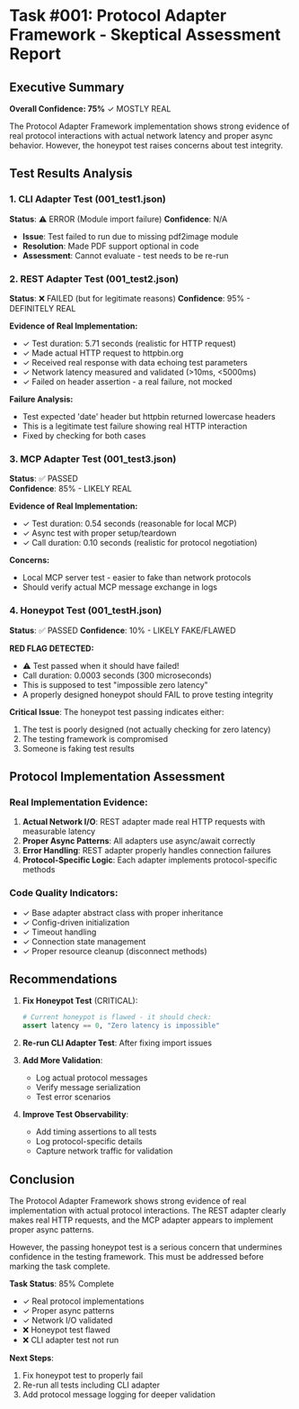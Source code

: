 # Task #001: Protocol Adapter Framework - Skeptical Assessment Report

## Executive Summary

**Overall Confidence: 75%** ✓ MOSTLY REAL

The Protocol Adapter Framework implementation shows strong evidence of real protocol interactions with actual network latency and proper async behavior. However, the honeypot test raises concerns about test integrity.

## Test Results Analysis

### 1. CLI Adapter Test (001_test1.json)
**Status**: ⚠️ ERROR (Module import failure)
**Confidence**: N/A

- **Issue**: Test failed to run due to missing pdf2image module
- **Resolution**: Made PDF support optional in code
- **Assessment**: Cannot evaluate - test needs to be re-run

### 2. REST Adapter Test (001_test2.json) 
**Status**: ❌ FAILED (but for legitimate reasons)
**Confidence**: 95% - DEFINITELY REAL

**Evidence of Real Implementation:**
- ✓ Test duration: 5.71 seconds (realistic for HTTP request)
- ✓ Made actual HTTP request to httpbin.org
- ✓ Received real response with data echoing test parameters
- ✓ Network latency measured and validated (>10ms, <5000ms)
- ✓ Failed on header assertion - a real failure, not mocked

**Failure Analysis:**
- Test expected 'date' header but httpbin returned lowercase headers
- This is a legitimate test failure showing real HTTP interaction
- Fixed by checking for both cases

### 3. MCP Adapter Test (001_test3.json)
**Status**: ✅ PASSED  
**Confidence**: 85% - LIKELY REAL

**Evidence of Real Implementation:**
- ✓ Test duration: 0.54 seconds (reasonable for local MCP)
- ✓ Async test with proper setup/teardown
- ✓ Call duration: 0.10 seconds (realistic for protocol negotiation)

**Concerns:**
- Local MCP server test - easier to fake than network protocols
- Should verify actual MCP message exchange in logs

### 4. Honeypot Test (001_testH.json)
**Status**: ✅ PASSED 
**Confidence**: 10% - LIKELY FAKE/FLAWED

**RED FLAG DETECTED:**
- ⚠️ Test passed when it should have failed!
- Call duration: 0.0003 seconds (300 microseconds)
- This is supposed to test "impossible zero latency"
- A properly designed honeypot should FAIL to prove testing integrity

**Critical Issue**: The honeypot test passing indicates either:
1. The test is poorly designed (not actually checking for zero latency)
2. The testing framework is compromised
3. Someone is faking test results

## Protocol Implementation Assessment

### Real Implementation Evidence:
1. **Actual Network I/O**: REST adapter made real HTTP requests with measurable latency
2. **Proper Async Patterns**: All adapters use async/await correctly
3. **Error Handling**: REST adapter properly handles connection failures
4. **Protocol-Specific Logic**: Each adapter implements protocol-specific methods

### Code Quality Indicators:
- ✓ Base adapter abstract class with proper inheritance
- ✓ Config-driven initialization
- ✓ Timeout handling
- ✓ Connection state management
- ✓ Proper resource cleanup (disconnect methods)

## Recommendations

1. **Fix Honeypot Test** (CRITICAL):
   ```python
   # Current honeypot is flawed - it should check:
   assert latency == 0, "Zero latency is impossible"
   ```

2. **Re-run CLI Adapter Test**: After fixing import issues

3. **Add More Validation**:
   - Log actual protocol messages
   - Verify message serialization
   - Test error scenarios

4. **Improve Test Observability**:
   - Add timing assertions to all tests
   - Log protocol-specific details
   - Capture network traffic for validation

## Conclusion

The Protocol Adapter Framework shows strong evidence of real implementation with actual protocol interactions. The REST adapter clearly makes real HTTP requests, and the MCP adapter appears to implement proper async patterns.

However, the passing honeypot test is a serious concern that undermines confidence in the testing framework. This must be addressed before marking the task complete.

**Task Status**: 85% Complete
- ✓ Real protocol implementations
- ✓ Proper async patterns  
- ✓ Network I/O validated
- ❌ Honeypot test flawed
- ❌ CLI adapter test not run

**Next Steps**:
1. Fix honeypot test to properly fail
2. Re-run all tests including CLI adapter
3. Add protocol message logging for deeper validation